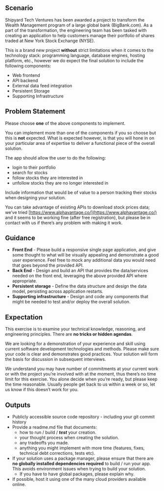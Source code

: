 ## Scenario

Shipyard Tech Ventures has been awarded a project to transform the Wealth Management program of a large global bank (BigBank.com). As a part of the transformation, the engineering team has been tasked with creating an application to help customers manage their portfolio of shares traded at New York Stock Exchange (NYSE).

This is a brand new project **without** strict limitations when it comes to the technology stack: programming language, database engines, hosting platform, etc., however we do expect the final solution to include the following components:

- Web frontend
- API backend
- External data feed integration
- Persistent Storage
- Supporting Infrastructure

## Problem Statement

Please choose **one** of the above components to implement. 

You can implement more than one of the components if you so choose but this is **not** expected. 
What is expected however, is that you will hone in on your particular area of expertise to deliver a functional piece of the overall solution.

The app should allow the user to do the following:

- login to their portfolio
- search for stocks
- follow stocks they are interested in
- unfollow stocks they are no longer interested in

Include information that would be of value to a person tracking their stocks when designing your solution.

You can take advantage of existing APIs to download stock prices data; we’ve tried [https://www.alphavantage.co/](https://www.alphavantage.co/) and it seems to be working fine (after free registration), but please be in contact with us if there’s any problem with making it work.

## Guidance
- **Front End** - Please build a responsive single page application, and give some thought to what will be visually appealing and demonstrate a good user experience. 
    Feel free to mock any additional data you would need that goes beyond the provided API. 
- **Back End** - Design and build an API that provides the data/services needed on the front end, leveraging the above provided API where appropriate.
- **Persistent storage** - Define the data structure and design the data model, persisting across application restarts. 
- **Supporting infrastructure** - Design and code any components that might be needed to test and/or deploy the overall solution.
## Expectation

This exercise is to examine your technical knowledge, reasoning, and engineering principles. There are **no tricks or hidden agendas**.

We are looking for a demonstration of your experience and skill using current software development technologies and methods. Please make sure your code is clear and demonstrates good practices. Your solution will form the basis for discussion in subsequent interviews.

We understand you may have number of commitments at your current work or with the project you’re involved with at the moment, thus there’s no time limit for this exercise. You alone decide when you’re ready, but please keep the time reasonable. Usually people get back to us within a week or so, let us know if this doesn’t work for you.

## Outputs
- Publicly accessible source code repository - including your git commit history
- Provide a readme.md file that documents:
    - how to run / build / ***test*** your creation.
    - your thought process when creating the solution.
    - any tradeoffs you made.
    - anything you might implement with more time (features, fixes, technical debt corrections, tests etc).
- If your solution uses a package manager, please ensure that there are **no globally installed dependencies required** to build / run your app. This avoids environment issues when trying to build your solution.
    - If you have to have global packages, please explain why.
- If possible, host it using one of the many cloud providers available online.

